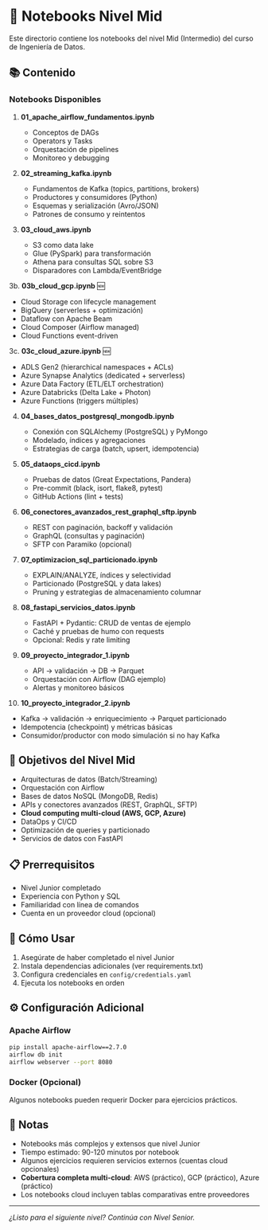 # 🔧 Notebooks Nivel Mid

Este directorio contiene los notebooks del nivel Mid (Intermedio) del curso de Ingeniería de Datos.

## 📚 Contenido

### Notebooks Disponibles

1. **01_apache_airflow_fundamentos.ipynb**
   - Conceptos de DAGs
   - Operators y Tasks
   - Orquestación de pipelines
   - Monitoreo y debugging

2. **02_streaming_kafka.ipynb**
   - Fundamentos de Kafka (topics, partitions, brokers)
   - Productores y consumidores (Python)
   - Esquemas y serialización (Avro/JSON)
   - Patrones de consumo y reintentos

3. **03_cloud_aws.ipynb**
   - S3 como data lake
   - Glue (PySpark) para transformación
   - Athena para consultas SQL sobre S3
   - Disparadores con Lambda/EventBridge

3b. **03b_cloud_gcp.ipynb** 🆕
   - Cloud Storage con lifecycle management
   - BigQuery (serverless + optimización)
   - Dataflow con Apache Beam
   - Cloud Composer (Airflow managed)
   - Cloud Functions event-driven

3c. **03c_cloud_azure.ipynb** 🆕
   - ADLS Gen2 (hierarchical namespaces + ACLs)
   - Azure Synapse Analytics (dedicated + serverless)
   - Azure Data Factory (ETL/ELT orchestration)
   - Azure Databricks (Delta Lake + Photon)
   - Azure Functions (triggers múltiples)

4. **04_bases_datos_postgresql_mongodb.ipynb**
   - Conexión con SQLAlchemy (PostgreSQL) y PyMongo
   - Modelado, índices y agregaciones
   - Estrategias de carga (batch, upsert, idempotencia)

5. **05_dataops_cicd.ipynb**
   - Pruebas de datos (Great Expectations, Pandera)
   - Pre-commit (black, isort, flake8, pytest)
   - GitHub Actions (lint + tests)

6. **06_conectores_avanzados_rest_graphql_sftp.ipynb**
   - REST con paginación, backoff y validación
   - GraphQL (consultas y paginación)
   - SFTP con Paramiko (opcional)

7. **07_optimizacion_sql_particionado.ipynb**
   - EXPLAIN/ANALYZE, índices y selectividad
   - Particionado (PostgreSQL y data lakes)
   - Pruning y estrategias de almacenamiento columnar

8. **08_fastapi_servicios_datos.ipynb**
   - FastAPI + Pydantic: CRUD de ventas de ejemplo
   - Caché y pruebas de humo con requests
   - Opcional: Redis y rate limiting

9. **09_proyecto_integrador_1.ipynb**
   - API → validación → DB → Parquet
   - Orquestación con Airflow (DAG ejemplo)
   - Alertas y monitoreo básicos

10. **10_proyecto_integrador_2.ipynb**
   - Kafka → validación → enriquecimiento → Parquet particionado
   - Idempotencia (checkpoint) y métricas básicas
   - Consumidor/productor con modo simulación si no hay Kafka

## 🎯 Objetivos del Nivel Mid

- Arquitecturas de datos (Batch/Streaming)
- Orquestación con Airflow
- Bases de datos NoSQL (MongoDB, Redis)
- APIs y conectores avanzados (REST, GraphQL, SFTP)
- **Cloud computing multi-cloud (AWS, GCP, Azure)**
- DataOps y CI/CD
- Optimización de queries y particionado
- Servicios de datos con FastAPI

## 📋 Prerrequisitos

- Nivel Junior completado
- Experiencia con Python y SQL
- Familiaridad con línea de comandos
- Cuenta en un proveedor cloud (opcional)

## 🚀 Cómo Usar

1. Asegúrate de haber completado el nivel Junior
2. Instala dependencias adicionales (ver requirements.txt)
3. Configura credenciales en `config/credentials.yaml`
4. Ejecuta los notebooks en orden

## ⚙️ Configuración Adicional

### Apache Airflow
```bash
pip install apache-airflow==2.7.0
airflow db init
airflow webserver --port 8080
```

### Docker (Opcional)
Algunos notebooks pueden requerir Docker para ejercicios prácticos.

## 📝 Notas

- Notebooks más complejos y extensos que nivel Junior
- Tiempo estimado: 90-120 minutos por notebook
- Algunos ejercicios requieren servicios externos (cuentas cloud opcionales)
- **Cobertura completa multi-cloud**: AWS (práctico), GCP (práctico), Azure (práctico)
- Los notebooks cloud incluyen tablas comparativas entre proveedores

---

*¿Listo para el siguiente nivel? Continúa con Nivel Senior.*